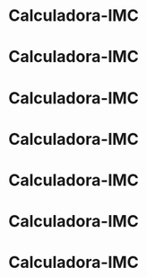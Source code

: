 # Calculadora-IMC
# Calculadora-IMC
# Calculadora-IMC
# Calculadora-IMC
# Calculadora-IMC
# Calculadora-IMC
# Calculadora-IMC
